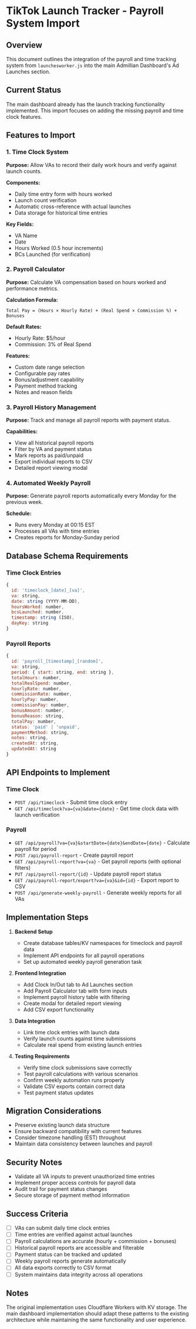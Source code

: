 # TikTok Launch Tracker - Payroll System Import

## Overview
This document outlines the integration of the payroll and time tracking system from `launchesworker.js` into the main Admillian Dashboard's Ad Launches section.

## Current Status
The main dashboard already has the launch tracking functionality implemented. This import focuses on adding the missing payroll and time clock features.

## Features to Import

### 1. Time Clock System
**Purpose:** Allow VAs to record their daily work hours and verify against launch counts.

**Components:**
- Daily time entry form with hours worked
- Launch count verification
- Automatic cross-reference with actual launches
- Data storage for historical time entries

**Key Fields:**
- VA Name
- Date
- Hours Worked (0.5 hour increments)
- BCs Launched (for verification)

### 2. Payroll Calculator
**Purpose:** Calculate VA compensation based on hours worked and performance metrics.

**Calculation Formula:**
```
Total Pay = (Hours × Hourly Rate) + (Real Spend × Commission %) + Bonuses
```

**Default Rates:**
- Hourly Rate: $5/hour
- Commission: 3% of Real Spend

**Features:**
- Custom date range selection
- Configurable pay rates
- Bonus/adjustment capability
- Payment method tracking
- Notes and reason fields

### 3. Payroll History Management
**Purpose:** Track and manage all payroll reports with payment status.

**Capabilities:**
- View all historical payroll reports
- Filter by VA and payment status
- Mark reports as paid/unpaid
- Export individual reports to CSV
- Detailed report viewing modal

### 4. Automated Weekly Payroll
**Purpose:** Generate payroll reports automatically every Monday for the previous week.

**Schedule:** 
- Runs every Monday at 00:15 EST
- Processes all VAs with time entries
- Creates reports for Monday-Sunday period

## Database Schema Requirements

### Time Clock Entries
```javascript
{
  id: 'timeclock_[date]_[va]',
  va: string,
  date: string (YYYY-MM-DD),
  hoursWorked: number,
  bcsLaunched: number,
  timestamp: string (ISO),
  dayKey: string
}
```

### Payroll Reports
```javascript
{
  id: 'payroll_[timestamp]_[random]',
  va: string,
  period: { start: string, end: string },
  totalHours: number,
  totalRealSpend: number,
  hourlyRate: number,
  commissionRate: number,
  hourlyPay: number,
  commissionPay: number,
  bonusAmount: number,
  bonusReason: string,
  totalPay: number,
  status: 'paid' | 'unpaid',
  paymentMethod: string,
  notes: string,
  createdAt: string,
  updatedAt: string
}
```

## API Endpoints to Implement

### Time Clock
- `POST /api/timeclock` - Submit time clock entry
- `GET /api/timeclock?va={va}&date={date}` - Get time clock data with launch verification

### Payroll
- `GET /api/payroll?va={va}&startDate={date}&endDate={date}` - Calculate payroll for period
- `POST /api/payroll-report` - Create payroll report
- `GET /api/payroll-report?va={va}` - Get payroll reports (with optional filters)
- `PUT /api/payroll-report/{id}` - Update payroll report status
- `GET /api/payroll-report/export?va={va}&id={id}` - Export report to CSV
- `POST /api/generate-weekly-payroll` - Generate weekly reports for all VAs

## Implementation Steps

1. **Backend Setup**
   - Create database tables/KV namespaces for timeclock and payroll data
   - Implement API endpoints for all payroll operations
   - Set up automated weekly payroll generation task

2. **Frontend Integration**
   - Add Clock In/Out tab to Ad Launches section
   - Add Payroll Calculator tab with form inputs
   - Implement payroll history table with filtering
   - Create modal for detailed report viewing
   - Add CSV export functionality

3. **Data Integration**
   - Link time clock entries with launch data
   - Verify launch counts against time submissions
   - Calculate real spend from existing launch entries

4. **Testing Requirements**
   - Verify time clock submissions save correctly
   - Test payroll calculations with various scenarios
   - Confirm weekly automation runs properly
   - Validate CSV exports contain correct data
   - Test payment status updates

## Migration Considerations

- Preserve existing launch data structure
- Ensure backward compatibility with current features
- Consider timezone handling (EST) throughout
- Maintain data consistency between launches and payroll

## Security Notes

- Validate all VA inputs to prevent unauthorized time entries
- Implement proper access controls for payroll data
- Audit trail for payment status changes
- Secure storage of payment method information

## Success Criteria

- [ ] VAs can submit daily time clock entries
- [ ] Time entries are verified against actual launches
- [ ] Payroll calculations are accurate (hourly + commission + bonuses)
- [ ] Historical payroll reports are accessible and filterable
- [ ] Payment status can be tracked and updated
- [ ] Weekly payroll reports generate automatically
- [ ] All data exports correctly to CSV format
- [ ] System maintains data integrity across all operations

## Notes

The original implementation uses Cloudflare Workers with KV storage. The main dashboard implementation should adapt these patterns to the existing architecture while maintaining the same functionality and user experience.